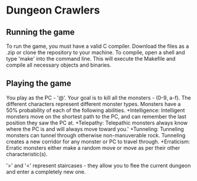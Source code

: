 # Dungeon Crawlers

## Running the game
To run the game, you must have a valid C compiler. Download the files as a .zip or clone the repository to your machine. To compile, open a shell and type 'make' into the command line. This will execute the Makefile and compile all necessary objects and binaries.

## Playing the game
You play as the PC - '@'. Your goal is to kill all the monsters - (0-9, a-f). The different characters represent different monster types. Monsters have a 50% probability of each of the following abilities.
+Intelligence: Intelligent monsters move on the shortest path to the PC, and can remember the last position they saw the PC at.
+Telepathy: Telepathic monsters always know where the PC is and will always move toward you.'
+Tunneling: Tunneling monsters can tunnel through otherwise non-manuverable rock. Tunneling creates a new corridor for any monster or PC to travel through.
+Erraticism: Erratic monsters either make a random move or move as per their other characteristic(s).

'>' and '<' represent staircases - they allow you to flee the current dungeon and enter a completely new one.